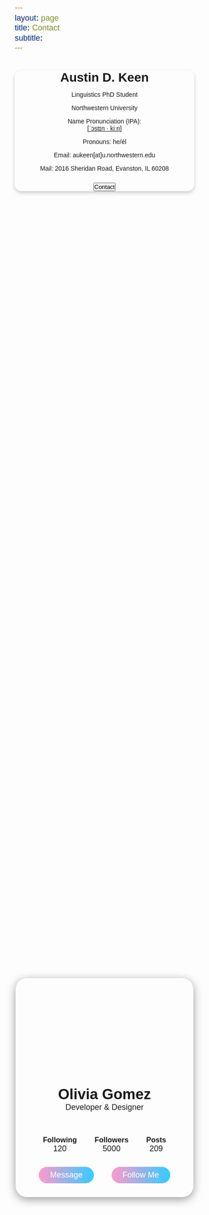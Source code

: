 ```yaml
---
layout: page
title: Contact
subtitle: 
---
```


<!--https://forum.obsidian.md/t/adding-rounded-corners-to-markdown-tables-with-snippets-a-clean-solution/60551-->

<!--https://dev.to/tevko/create-a-virtual-business-card-with-devpage-4o21-->

<!--https://codepen.io/willalanjohnson/pen/epRbvb-->


<link rel="stylesheet" href="https://cdnjs.cloudflare.com/ajax/libs/font-awesome/4.7.0/css/font-awesome.min.css">
<style>
.card {
  border-radius: 15px;
  box-shadow: 0 4px 8px 0 rgba(0, 0, 0, 0.2);
  max-width: 600px;
  margin: auto;
  text-align: center;
  font-family: arial;
}

.title {
  color: grey;
  font-size: 18px;
}

button {
  border: none;
  outline: 0;
  display: inline-block;
  padding: 8px;
  color: white;
  background-color: #000;
  text-align: center;
  cursor: pointer;
  width: 100%;
  font-size: 18px;
}

a {
  text-decoration: none;
  font-size: 22px;
  color: black;
}

button:hover, a:hover {
  opacity: 0.7;
}
</style>

<div class="card">
  <!--<img src="/assets/img/keen_prof.jpg" alt="Austin Keen" style="width:100%">-->
  <h1>Austin D. Keen</h1>
  <p class="title">Linguistics PhD Student</p>
  <p>Northwestern University</p>
  <p>Name Pronunciation (IPA):<br>
  <a href="">[ˈɔstɪn · kiːn]</a></p>
  <p>Pronouns: he/él</p>
  <p>Email: <a href="mailto:aukeen@u.northwestern.edu"></a>aukeen[at]u.northwestern.edu</p>
  <p>Mail: 2016 Sheridan Road, Evanston, IL 60208</p>
  <div style="margin: 24px 0;">
    <a href="#"><i class="fa fa-dribbble"></i></a> 
    <a href="#"><i class="fa fa-twitter"></i></a>  
    <a href="#"><i class="fa fa-linkedin"></i></a>  
    <a href="#"><i class="fa fa-facebook"></i></a> 
  </div>
  <p><button>Contact</button></p>
</div>

<link rel="stylesheet" href="https://fonts.googleapis.com/css2?family=Poppins:wght@200;300;400;500&display=swap">
<style>
*{
  margin: 0;
  padding: 0;
  box-sizing: border-box;
  font-family: 'Poppins', sans-serif;
}
.main{
  width: 100%;
  height: 100vh;
  display: flex;
  align-items: center;
  justify-content: center;
  background-image: url(images/back.jpg);
  background-position: center;
  background-size: cover;
}
.profile-card{
  display: flex;
  flex-direction: column;
  align-items: center;
  max-width: 400px;
  width: 100%;
  border-radius: 25px;
  padding: 30px;
  border: 1px solid #ffffff40;
  box-shadow: 0 5px 20px rgba(0,0,0,0.4);
}
.image{
  position: relative;
  height: 150px;
  width: 150px;
}
.image .profile-pic{
  width: 100%;
  height: 100%;
  object-fit: cover;
  border-radius: 50%;
  box-shadow: 0 5px 20px rgba(0,0,0,0.4);
}
.data{
  display: flex;
  flex-direction: column;
  align-items: center;
  margin-top: 15px;
}
.data h2{
  font-size: 33px;
  font-weight: 600;
}
span{
  font-size: 18px;
}
.row{
  display: flex;
  align-items: center;
  margin-top: 30px;
}
.row .info{
  text-align: center;
  padding: 0 20px;
}
.buttons{
  display: flex;
  align-items: center;
  margin-top: 30px;
}
.buttons .btn{
  color: #fff;
  text-decoration: none;
  margin: 0 20px;
  padding: 8px 25px;
  border-radius: 25px;
  font-size: 18px;
  white-space: nowrap;
  background: linear-gradient(to left, #33ccff 0%, #ff99cc 100%);
}
.buttons .btn:hover{
  box-shadow: inset 0 5px 20px rgba(0,0,0,0.4);
}
</style>
<section class="main">
  <div class="profile-card">
    <div class="image">
      <!--<img src="images/profile.jpg" alt="" class="profile-pic">-->
    </div>
    <div class="data">
      <h2>Olivia Gomez</h2>
      <span>Developer & Designer</span>
    </div>
    <div class="row">
      <div class="info">
        <h3>Following</h3>
        <span>120</span>
      </div>
      <div class="info">
        <h3>Followers</h3>
        <span>5000</span>
      </div>
      <div class="info">
        <h3>Posts</h3>
        <span>209</span>
      </div>
    </div>
    <div class="buttons">
      <a href="#" class="btn">Message</a>
      <a href="#" class="btn">Follow Me</a>
    </div>
  </div>
</section>
